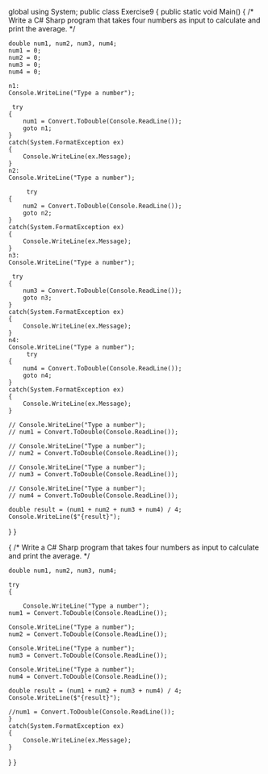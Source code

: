 global using System;
public class Exercise9
{
  public static void Main()
  {
      /* Write a C# Sharp program that takes four numbers as input to 
      calculate and print the average. */
    
    double num1, num2, num3, num4;
    num1 = 0;
    num2 = 0;
    num3 = 0;
    num4 = 0;
    
    n1:
    Console.WriteLine("Type a number");
    
     try
    {
        num1 = Convert.ToDouble(Console.ReadLine());
        goto n1;
    }
    catch(System.FormatException ex)
    {
        Console.WriteLine(ex.Message);  
    }
    n2:
    Console.WriteLine("Type a number");

         try
    {
        num2 = Convert.ToDouble(Console.ReadLine());
        goto n2;
    }
    catch(System.FormatException ex)
    {
        Console.WriteLine(ex.Message);  
    }
    n3:
    Console.WriteLine("Type a number");

     try
    {
        num3 = Convert.ToDouble(Console.ReadLine());
        goto n3;
    }
    catch(System.FormatException ex)
    {
        Console.WriteLine(ex.Message);  
    }
    n4:
    Console.WriteLine("Type a number");
         try
    {
        num4 = Convert.ToDouble(Console.ReadLine());
        goto n4;
    }
    catch(System.FormatException ex)
    {
        Console.WriteLine(ex.Message);  
    }
   
    // Console.WriteLine("Type a number");
    // num1 = Convert.ToDouble(Console.ReadLine());

    // Console.WriteLine("Type a number");
    // num2 = Convert.ToDouble(Console.ReadLine());
    
    // Console.WriteLine("Type a number");
    // num3 = Convert.ToDouble(Console.ReadLine());

    // Console.WriteLine("Type a number");
    // num4 = Convert.ToDouble(Console.ReadLine());

    double result = (num1 + num2 + num3 + num4) / 4;
    Console.WriteLine($"{result}");
   
   }
}



 {
      /* Write a C# Sharp program that takes four numbers as input to 
      calculate and print the average. */
    
    double num1, num2, num3, num4;
  
    try
    {

        Console.WriteLine("Type a number");
    num1 = Convert.ToDouble(Console.ReadLine());

    Console.WriteLine("Type a number");
    num2 = Convert.ToDouble(Console.ReadLine());
    
    Console.WriteLine("Type a number");
    num3 = Convert.ToDouble(Console.ReadLine());

    Console.WriteLine("Type a number");
    num4 = Convert.ToDouble(Console.ReadLine());

    double result = (num1 + num2 + num3 + num4) / 4;
    Console.WriteLine($"{result}");

    //num1 = Convert.ToDouble(Console.ReadLine());
    }
    catch(System.FormatException ex)
    {
        Console.WriteLine(ex.Message);  
    }
   }
}